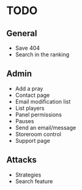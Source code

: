 # TODO
## General
* Save 404
* Search in the ranking

## Admin
* Add a pray
* Contact page
* Email modification list
* List players
* Panel permissions
* Pauses
* Send an email/message
* Storeroom control
* Support page

## Attacks
* Strategies
* Search feature
